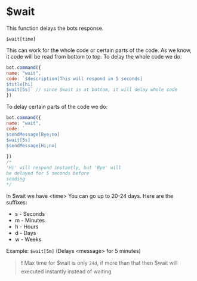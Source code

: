 # $wait

This function delays the bots response.

```text
$wait[time]
```

This can work for the whole code or certain parts of the code. As we know, it code will be read from bottom to top. To delay the whole code we do:

```javascript
bot.command({
name: "wait",
code: `$description[This will respond in 5 seconds]
$title[hi]
$wait[5s]` // since $wait is at bottom, it will delay whole code
})
```

To delay certain parts of the code we do:

```javascript
bot.command({
name: "wait",
code: `
$sendMessage[Bye;no]
$wait[5s]
$sendMessage[Hi;no]
`
})
/*
'Hi' will respond instantly, but 'Bye' will
be delayed for 5 seconds before
sending
*/
```

In $wait we have &lt;time&gt; You can go up to 20-24 days. Here are the suffixes:

* s - Seconds
* m - Minutes
* h - Hours
* d - Days
* w - Weeks

Example: `$wait[5m]` \(Delays &lt;message&gt; for 5 minutes\)

> ❗ Max time for $wait is only `24d`, if more than that then $wait will executed instantly instead of waiting
